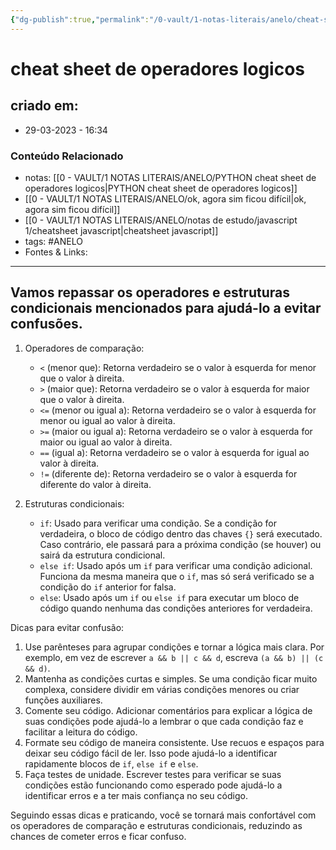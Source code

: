 ```yaml
---
{"dg-publish":true,"permalink":"/0-vault/1-notas-literais/anelo/cheat-sheet-de-operadores-logicos/","tags":["ANELO"],"dgHomeLink":true,"dgShowLocalGraph":true,"dgShowFileTree":true,"dgEnableSearch":true}
---
```


# cheat sheet de operadores logicos

## criado em: 
-  29-03-2023 - 16:34

### Conteúdo Relacionado
- notas: [[0 - VAULT/1 NOTAS LITERAIS/ANELO/PYTHON cheat sheet de operadores logicos\|PYTHON cheat sheet de operadores logicos]]
- [[0 - VAULT/1 NOTAS LITERAIS/ANELO/ok, agora sim ficou difícil\|ok, agora sim ficou difícil]]
- [[0 - VAULT/1 NOTAS LITERAIS/ANELO/notas de estudo/javascript 1/cheatsheet javascript\|cheatsheet javascript]]
- tags: #ANELO
- Fontes & Links: 

---
## Vamos repassar os operadores e estruturas condicionais mencionados para ajudá-lo a evitar confusões.

1.  Operadores de comparação:
    
    -   `<` (menor que): Retorna verdadeiro se o valor à esquerda for menor que o valor à direita.
    -   `>` (maior que): Retorna verdadeiro se o valor à esquerda for maior que o valor à direita.
    -   `<=` (menor ou igual a): Retorna verdadeiro se o valor à esquerda for menor ou igual ao valor à direita.
    -   `>=` (maior ou igual a): Retorna verdadeiro se o valor à esquerda for maior ou igual ao valor à direita.
    -   `==` (igual a): Retorna verdadeiro se o valor à esquerda for igual ao valor à direita.
    -   `!=` (diferente de): Retorna verdadeiro se o valor à esquerda for diferente do valor à direita.
2.  Estruturas condicionais:
    
    -   `if`: Usado para verificar uma condição. Se a condição for verdadeira, o bloco de código dentro das chaves `{}` será executado. Caso contrário, ele passará para a próxima condição (se houver) ou sairá da estrutura condicional.
    -   `else if`: Usado após um `if` para verificar uma condição adicional. Funciona da mesma maneira que o `if`, mas só será verificado se a condição do `if` anterior for falsa.
    -   `else`: Usado após um `if` ou `else if` para executar um bloco de código quando nenhuma das condições anteriores for verdadeira.

Dicas para evitar confusão:

1.  Use parênteses para agrupar condições e tornar a lógica mais clara. Por exemplo, em vez de escrever `a && b || c && d`, escreva `(a && b) || (c && d)`.
2.  Mantenha as condições curtas e simples. Se uma condição ficar muito complexa, considere dividir em várias condições menores ou criar funções auxiliares.
3.  Comente seu código. Adicionar comentários para explicar a lógica de suas condições pode ajudá-lo a lembrar o que cada condição faz e facilitar a leitura do código.
4.  Formate seu código de maneira consistente. Use recuos e espaços para deixar seu código fácil de ler. Isso pode ajudá-lo a identificar rapidamente blocos de `if`, `else if` e `else`.
5.  Faça testes de unidade. Escrever testes para verificar se suas condições estão funcionando como esperado pode ajudá-lo a identificar erros e a ter mais confiança no seu código.

Seguindo essas dicas e praticando, você se tornará mais confortável com os operadores de comparação e estruturas condicionais, reduzindo as chances de cometer erros e ficar confuso.